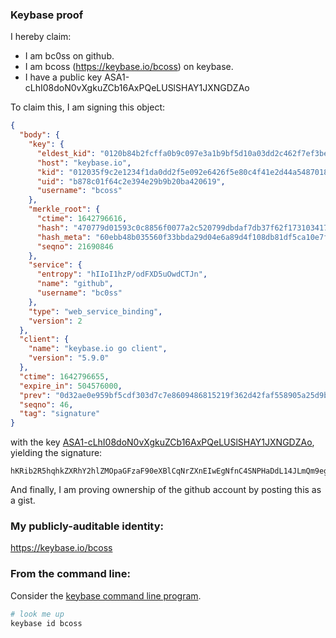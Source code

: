 ### Keybase proof

I hereby claim:

  * I am bc0ss on github.
  * I am bcoss (https://keybase.io/bcoss) on keybase.
  * I have a public key ASA1-cLhI08doN0vXgkuZCb16AxPQeLUSlSHAY1JXNGDZAo

To claim this, I am signing this object:

```json
{
  "body": {
    "key": {
      "eldest_kid": "0120b84b2fcffa0b9c097e3a1b9bf5d10a03dd2c462f7ef3be86abb723467c07b0980a",
      "host": "keybase.io",
      "kid": "012035f9c2e1234f1da0dd2f5e092e6426f5e80c4f41e2d44a5487018d495cd183640a",
      "uid": "b878c01f64c2e394e29b9b20ba420619",
      "username": "bcoss"
    },
    "merkle_root": {
      "ctime": 1642796616,
      "hash": "470779d01593c0c8856f0077a2c520799dbdaf7db37f62f173103417859109a9fe722d012cc218905cadf00cf30e6347de81aad9eaf27b68a1308b0661470bf8",
      "hash_meta": "60ebb48b035560f33bbda29d04e6a89d4f108db81df5ca10e7fc363f76ff3ead",
      "seqno": 21690846
    },
    "service": {
      "entropy": "hIIoI1hzP/odFXD5uOwdCTJn",
      "name": "github",
      "username": "bc0ss"
    },
    "type": "web_service_binding",
    "version": 2
  },
  "client": {
    "name": "keybase.io go client",
    "version": "5.9.0"
  },
  "ctime": 1642796655,
  "expire_in": 504576000,
  "prev": "0d32ae0e959bf5cdf303d7c7e8609486815219f362d42faf558905a25d9b81f6",
  "seqno": 46,
  "tag": "signature"
}
```

with the key [ASA1-cLhI08doN0vXgkuZCb16AxPQeLUSlSHAY1JXNGDZAo](https://keybase.io/bcoss), yielding the signature:

```
hKRib2R5hqhkZXRhY2hlZMOpaGFzaF90eXBlCqNrZXnEIwEgNfnC4SNPHaDdL14JLmQm9egMT0Hi1EpUhwGNSVzRg2QKp3BheWxvYWTESpcCLsQgDTKuDpWb9c3zA9fH6GCUhoFSGfNi1C+vVYkFol2bgfbEINWIrK597m4h/q4hbYCH7hS7GubCfxvbZraFu/eUvTpDAgHCo3NpZ8RAFKjIFDmdJuSR6sizcvbqzzqPh37tv6g9gXyiR6dw1sgl7K2yLX7+Ku49OOx8FemkSH71VCJs4PMz1Ep5V8P/B6hzaWdfdHlwZSCkaGFzaIKkdHlwZQildmFsdWXEICRY3no76JcXGqVNh9xXQYfHe8mgCKNZa+xx5cLCdLlno3RhZ80CAqd2ZXJzaW9uAQ==

```

And finally, I am proving ownership of the github account by posting this as a gist.

### My publicly-auditable identity:

https://keybase.io/bcoss

### From the command line:

Consider the [keybase command line program](https://keybase.io/download).

```bash
# look me up
keybase id bcoss
```
